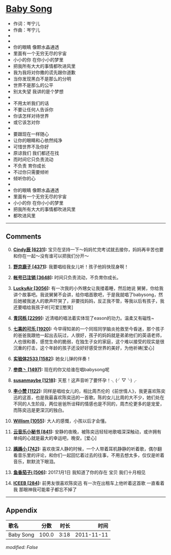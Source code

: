 # [Baby Song](https://music.163.com/song?id=64116)

* 作词：岑宁儿
* 作曲：岑宁儿
*
*
* 你的眼睛 像颗水晶通透
* 里面有一个无穷无尽的宇宙
* 小小的你 在你小小的梦里
* 把我所有大大的事情都吹进风里
* 我为我将对你撒的谎先跟你道歉
* 当你发现黑白不是那么的分明
* 世界不是那么的公平
* 别太失望 我讲的是个梦想
* 
* 不用太听我们的话
* 不要让任何人告诉你
* 你该怎样对待世界
* 或它该怎对你
* 
* 要跟现在一样随心
* 让你的眼睛和心依然纯净
* 可惜世界不及你好
* 原谅我们 我们都还在找
* 而时间它只负责流动
* 不负责 育你成长
* 不过你只需要倾听
* 倾听你的心
* 
* 你的眼睛 像颗水晶通透
* 里面有一个无穷无尽的宇宙
* 小小的你 在你小小的梦里
* 把我所有大大的事情都吹进风里
* 都吹进风里


---

## Comments
0. **[Cindy辰 \[6231\]](https://music.163.com/#/user/home?id=3567804):** 宝贝在坚持一下～妈妈忙完考试就去接你，妈妈再辛苦也要和你在一起～没有谁可以把我们分开～

1. **[野京鹿子 \[4371\]](https://music.163.com/#/user/home?id=45675850):** 我要唱给我女儿听！孩子他妈快现身啊！

2. **[帐号已注销 \[3648\]](https://music.163.com/#/user/home?id=7449217):** 时间只负责流动，不负育你成长。

3. **[LuckyAir \[3056\]](https://music.163.com/#/user/home?id=114905542):** 有一次我的小外甥女让我搂着睡，然后她说 舅舅，你给我讲个故事吧。我说舅舅不会讲，给你唱首歌吧，于是我就唱了babysong，然后她被我迷人的歌声吓哭了，非要找妈妈，反正我不管，等我以后有孩子，我还要唱给我孩子听[可爱][憨笑]

4. **[青冈栎 \[2299\]](https://music.163.com/#/user/home?id=55936719):** 近清唱的唱法着实体现了eason的功力。温柔又有磁性~

5. **[七喜的可乐 \[1920\]](https://music.163.com/#/user/home?id=60492205):** 今早得知弟的一个同班同学脑炎抢救至今昏迷，那个孩子的爸爸我跟他一起出去玩过，人很好，孩子的妈妈就是弟弟他们的英语老师，人也很和善，感觉生命的脆弱，在独生子女的家庭，这个难以接受的现实是很沉重的打击，这个年龄的孩子还没好好感受世界的美好，为他祈祷[爱心]

6. **[实验体2533 \[1582\]](https://music.163.com/#/user/home?id=68622345):** 她女儿弹的伴奏！

7. **[参商丶 \[1497\]](https://music.163.com/#/user/home?id=9550756):** 现在的你又给谁在唱babysong呢

8. **[susanmaybe \[1218\]](https://music.163.com/#/user/home?id=45976651):** 天惹！这声音听了要怀孕！╮(╯▽╰)╭

9. **[李小赞 \[1122\]](https://music.163.com/#/user/home?id=990465):** 同样是唱给女儿的，相比周杰伦的《前世情人》，我更喜欢陈奕迅的这首，也是我最喜欢陈奕迅的一首歌。陈的女儿比周的大不少，她们处在不同的人生阶段，两位爸爸所诠释的情感也是不同的，周杰伦更多的是宠爱，而陈奕迅是更深沉的独白。

10. **[Willism \[1055\]](https://music.163.com/#/user/home?id=46618848):** 大人的感慨，小孩以后才会懂。

11. **[云音乐小秘书 \[841\]](https://music.163.com/#/user/home?id=9003):** 安静的夜晚，被陈奕迅轻轻地歌唱深深触动，或许拥有单纯的心就是最大的幸运吧，晚安。[爱心]

12. **[踽踽小 \[742\]](https://music.163.com/#/user/home?id=2981336):** 喜欢夜深人静的时候，一个人带着耳机静静的听着歌，偶尔翻看音乐里的评论，和你们一起回忆着过去的往事，不用去想太多，仅仅是听着音乐，默默流下眼泪。

13. **[鱼香茄子i \[506\]](https://music.163.com/#/user/home?id=292617989):** 2017.1月1日 我知道了你的存在 宝贝 我们十月相见

14. **[ICEEB \[284\]](https://music.163.com/#/user/home?id=107250467):** 前男友很喜欢陈奕迅 有一次在出租车上他听着这首歌 一直看着我 那眼神我可能辈子都忘不掉了



---

## Appendix

|歌名|分数|时长|时间|
|:---|:---:|---:|---:|
|Baby Song|100.0|3:18|2011-11-11

*modified: False*